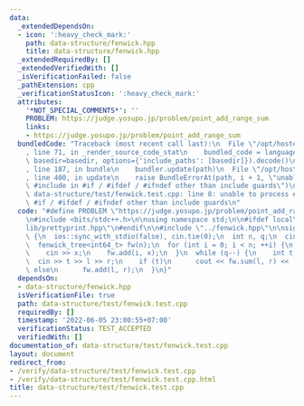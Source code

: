 ```yaml
---
data:
  _extendedDependsOn:
  - icon: ':heavy_check_mark:'
    path: data-structure/fenwick.hpp
    title: data-structure/fenwick.hpp
  _extendedRequiredBy: []
  _extendedVerifiedWith: []
  _isVerificationFailed: false
  _pathExtension: cpp
  _verificationStatusIcon: ':heavy_check_mark:'
  attributes:
    '*NOT_SPECIAL_COMMENTS*': ''
    PROBLEM: https://judge.yosupo.jp/problem/point_add_range_sum
    links:
    - https://judge.yosupo.jp/problem/point_add_range_sum
  bundledCode: "Traceback (most recent call last):\n  File \"/opt/hostedtoolcache/Python/3.10.4/x64/lib/python3.10/site-packages/onlinejudge_verify/documentation/build.py\"\
    , line 71, in _render_source_code_stat\n    bundled_code = language.bundle(stat.path,\
    \ basedir=basedir, options={'include_paths': [basedir]}).decode()\n  File \"/opt/hostedtoolcache/Python/3.10.4/x64/lib/python3.10/site-packages/onlinejudge_verify/languages/cplusplus.py\"\
    , line 187, in bundle\n    bundler.update(path)\n  File \"/opt/hostedtoolcache/Python/3.10.4/x64/lib/python3.10/site-packages/onlinejudge_verify/languages/cplusplus_bundle.py\"\
    , line 400, in update\n    raise BundleErrorAt(path, i + 1, \"unable to process\
    \ #include in #if / #ifdef / #ifndef other than include guards\")\nonlinejudge_verify.languages.cplusplus_bundle.BundleErrorAt:\
    \ data-structure/test/fenwick.test.cpp: line 8: unable to process #include in\
    \ #if / #ifdef / #ifndef other than include guards\n"
  code: "#define PROBLEM \"https://judge.yosupo.jp/problem/point_add_range_sum\"\n\
    \n#include <bits/stdc++.h>\n\nusing namespace std;\n\n#ifdef local\n#include \"\
    lib/prettyprint.hpp\"\n#endif\n\n#include \"../fenwick.hpp\"\n\nsigned main()\
    \ {\n  ios::sync_with_stdio(false), cin.tie(0);\n  int n, q;\n  cin >> n >> q;\n\
    \  fenwick_tree<int64_t> fw(n);\n  for (int i = 0; i < n; ++i) {\n    int x;\n\
    \    cin >> x;\n    fw.add(i, x);\n  }\n  while (q--) {\n    int t, l, r;\n  \
    \  cin >> t >> l >> r;\n    if (t)\n      cout << fw.sum(l, r) << '\\n';\n   \
    \ else\n      fw.add(l, r);\n  }\n}"
  dependsOn:
  - data-structure/fenwick.hpp
  isVerificationFile: true
  path: data-structure/test/fenwick.test.cpp
  requiredBy: []
  timestamp: '2022-06-05 23:00:55+07:00'
  verificationStatus: TEST_ACCEPTED
  verifiedWith: []
documentation_of: data-structure/test/fenwick.test.cpp
layout: document
redirect_from:
- /verify/data-structure/test/fenwick.test.cpp
- /verify/data-structure/test/fenwick.test.cpp.html
title: data-structure/test/fenwick.test.cpp
---
```

